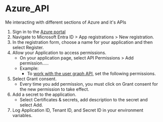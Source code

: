 # Azure_API
Me interacting with different sections of Azure and it's APIs 

1. Sign in to the [Azure portal](https://portal.azure.com/)
2. Navigate to Microsoft Entra ID > App registrations > New registration.
3. In the registration form, choose a name for your application and then select Register.
4. Allow your Application to access permissions.
    - On your application page, select API Permissions > Add permission.....
    - Example:
        - To [work with the user graph API](https://learn.microsoft.com/en-us/graph/permissions-reference?view=graph-rest-1.0#userread), set the following permissions. 
5. Select Grant consent.
    - Every time you add permission, you must click on Grant consent for the new permission to take effect.
6. Add a secret to the application.
    - Select Certificates & secrets, add description to the secret and select Add.
7. Log Application ID, Tenant ID, and Secret ID in your environment variables.